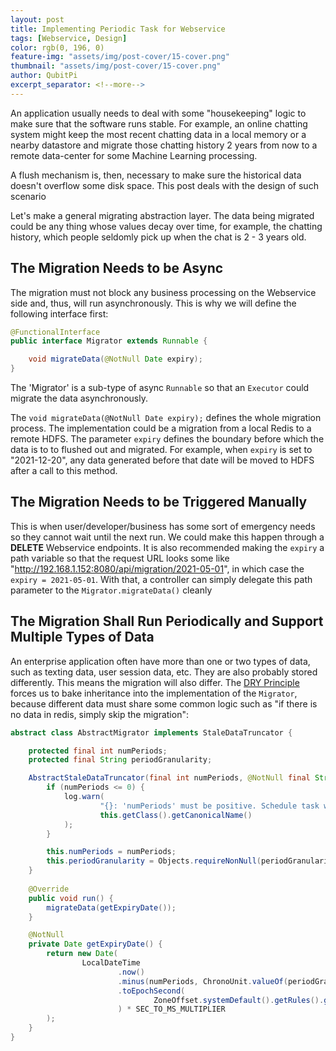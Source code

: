 ```yaml
---
layout: post
title: Implementing Periodic Task for Webservice
tags: [Webservice, Design]
color: rgb(0, 196, 0)
feature-img: "assets/img/post-cover/15-cover.png"
thumbnail: "assets/img/post-cover/15-cover.png"
author: QubitPi
excerpt_separator: <!--more-->
---
```


<!--more-->

An application usually needs to deal with some "housekeeping" logic to make sure that the software runs stable. For
example, an online chatting system might keep the most recent chatting data in a local memory or a nearby datastore and
migrate those chatting history 2 years from now to a remote data-center for some Machine Learning processing.

A flush mechanism is, then, necessary to make sure the historical data doesn't overflow some disk space. This post deals
with the design of such scenario

Let's make a general migrating abstraction layer. The data being migrated could be any thing whose values decay over
time, for example, the chatting history, which people seldomly pick up when the chat is 2 - 3 years old.

## The Migration Needs to be Async

The migration must not block any business processing on the Webservice side and, thus, will run asynchronously. This is
why we will define the following interface first:

```java
@FunctionalInterface
public interface Migrator extends Runnable {

    void migrateData(@NotNull Date expiry);
}
```

The 'Migrator' is a sub-type of async `Runnable` so that an `Executor` could migrate the data asynchronously.

The `void migrateData(@NotNull Date expiry);` defines the whole migration process. The implementation could be a
migration from a local Redis to a remote HDFS. The parameter `expiry` defines the boundary before which the data is to
to flushed out and migrated. For example, when `expiry` is set to "2021-12-20", any data generated before that date will
be moved to HDFS after a call to this method.

## The Migration Needs to be Triggered Manually

This is when user/developer/business has some sort of emergency needs so they cannot wait until the next run. We could
make this happen through a **DELETE** Webservice endpoints. It is also recommended making the `expiry` a path variable
so that the request URL looks some like "http://192.168.1.152:8080/api/migration/2021-05-01", in which case the
`expiry = 2021-05-01`. With that, a controller can simply delegate this path parameter to the `Migrator.migrateData()`
cleanly

## The Migration Shall Run Periodically and Support Multiple Types of Data

An enterprise application often have more than one or two types of data, such as texting data, user session data, etc.
They are also probably stored differently. This means the migration will also differ. The
[DRY Principle](https://en.wikipedia.org/wiki/Don%27t_repeat_yourself) forces us to bake inheritance into the
implementation of the `Migrator`, because different data must share some common logic such as "if there is no data in
redis, simply skip the migration":

```java
abstract class AbstractMigrator implements StaleDataTruncator {

    protected final int numPeriods;
    protected final String periodGranularity;

    AbstractStaleDataTruncator(final int numPeriods, @NotNull final String periodGranularity) {
        if (numPeriods <= 0) {
            log.warn(
                    "{}: 'numPeriods' must be positive. Schedule task won't successfully execute!",
                    this.getClass().getCanonicalName()
            );
        }

        this.numPeriods = numPeriods;
        this.periodGranularity = Objects.requireNonNull(periodGranularity, "periodGranularity");
    }
    
    @Override
    public void run() {
        migrateData(getExpiryDate());
    }

    @NotNull
    private Date getExpiryDate() {
        return new Date(
                LocalDateTime
                        .now()
                        .minus(numPeriods, ChronoUnit.valueOf(periodGranularity))
                        .toEpochSecond(
                                ZoneOffset.systemDefault().getRules().getOffset(Instant.now())
                        ) * SEC_TO_MS_MULTIPLIER
        );
    }
}
```
